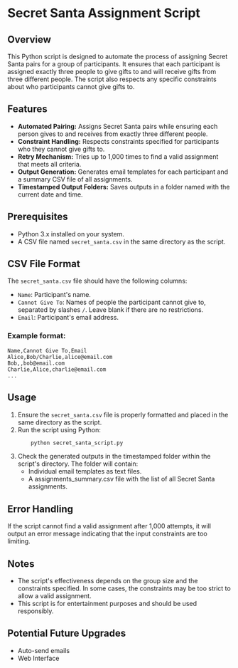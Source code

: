 # Secret Santa Assignment Script

## Overview
This Python script is designed to automate the process of assigning Secret Santa pairs for a group of participants. It ensures that each participant is assigned exactly three people to give gifts to and will receive gifts from three different people. The script also respects any specific constraints about who participants cannot give gifts to.

## Features
- **Automated Pairing:** Assigns Secret Santa pairs while ensuring each person gives to and receives from exactly three different people.
- **Constraint Handling:** Respects constraints specified for participants who they cannot give gifts to.
- **Retry Mechanism:** Tries up to 1,000 times to find a valid assignment that meets all criteria.
- **Output Generation:** Generates email templates for each participant and a summary CSV file of all assignments.
- **Timestamped Output Folders:** Saves outputs in a folder named with the current date and time.

## Prerequisites
- Python 3.x installed on your system.
- A CSV file named `secret_santa.csv` in the same directory as the script.

## CSV File Format
The `secret_santa.csv` file should have the following columns:
- `Name`: Participant's name.
- `Cannot Give To`: Names of people the participant cannot give to, separated by slashes `/`. Leave blank if there are no restrictions.
- `Email`: Participant's email address.

### Example format:
```csv
Name,Cannot Give To,Email
Alice,Bob/Charlie,alice@email.com
Bob,,bob@email.com
Charlie,Alice,charlie@email.com
...
```


## Usage
1. Ensure the `secret_santa.csv` file is properly formatted and placed in the same directory as the script.
2. Run the script using Python:
    ```bash
        python secret_santa_script.py
    ```
3. Check the generated outputs in the timestamped folder within the script's directory. The folder will contain:
    - Individual email templates as text files.
    - A assignments_summary.csv file with the list of all Secret Santa assignments.

## Error Handling
If the script cannot find a valid assignment after 1,000 attempts, it will output an error message indicating that the input constraints are too limiting.

## Notes
- The script's effectiveness depends on the group size and the constraints specified. In some cases, the constraints may be too strict to allow a valid assignment.
- This script is for entertainment purposes and should be used responsibly.

## Potential Future Upgrades
- Auto-send emails
- Web Interface